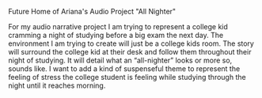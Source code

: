 Future Home of Ariana's Audio Project "All Nighter"

For my audio narrative project I am trying to represent a college kid cramming a night of studying before a big exam the next day. The environment I am trying to create will just be a college kids room. The story will surround the college kid at their desk and follow them throughout their night of studying. It will detail what an “all-nighter” looks or more so, sounds like. I want to add a kind of suspenseful theme to represent the feeling of stress the college student is feeling while studying through the night until it reaches morning.
